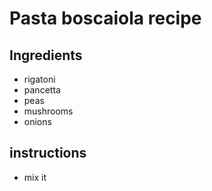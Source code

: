 # Pasta boscaiola recipe


## Ingredients

- rigatoni
- pancetta
- peas
- mushrooms
- onions


## instructions
- mix it
